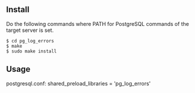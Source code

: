 ## Install

Do the following commands where PATH for PostgreSQL commands of the target
server is set.

    $ cd pg_log_errors
    $ make
    $ sudo make install

## Usage

postgresql.conf:
	shared_preload_libraries = 'pg_log_errors'
